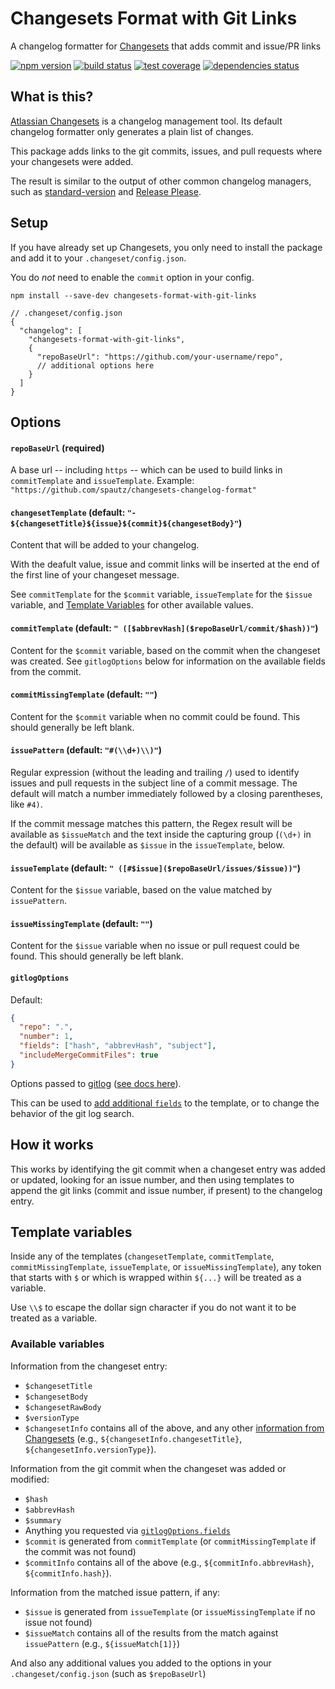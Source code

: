 # Changesets Format with Git Links

A changelog formatter for [Changesets](https://github.com/changesets/changesets) that adds commit and issue/PR links

[![npm version](https://img.shields.io/npm/v/changesets-format-with-git-links.svg)](https://www.npmjs.com/package/changesets-format-with-git-links)
[![build status](https://github.com/spautz/changesets-changelog-format/workflows/CI/badge.svg)](https://github.com/spautz/changesets-changelog-format/actions)
[![test coverage](https://img.shields.io/coveralls/github/spautz/changesets-changelog-format/main.svg)](https://coveralls.io/github/spautz/changesets-changelog-format?branch=main)
[![dependencies status](https://img.shields.io/librariesio/release/npm/changesets-format-with-git-links.svg)](https://libraries.io/github/spautz/changesets-changelog-format)

## What is this?

[Atlassian Changesets](https://github.com/changesets/changesets) is a changelog management tool. Its default changelog
formatter only generates a plain list of changes.

This package adds links to the git commits, issues, and pull requests where your changesets were added.

The result is similar to the output of other common changelog managers, such as
[standard-version](https://github.com/conventional-changelog/standard-version/blob/master/CHANGELOG.md)
and [Release Please](https://github.com/googleapis/release-please/blob/main/CHANGELOG.md).

## Setup

If you have already set up Changesets, you only need to install the package and add it to your `.changeset/config.json`.

You do _not_ need to enable the `commit` option in your config.

```shell
npm install --save-dev changesets-format-with-git-links
```

```
// .changeset/config.json
{
  "changelog": [
    "changesets-format-with-git-links",
    {
      "repoBaseUrl": "https://github.com/your-username/repo",
      // additional options here
    }
  ]
}
```

## Options

#### `repoBaseUrl` (required)

A base url -- including `https` -- which can be used to build links in `commitTemplate` and `issueTemplate`.
Example: `"https://github.com/spautz/changesets-changelog-format"`

#### `changesetTemplate` (default: `"- ${changesetTitle}${issue}${commit}${changesetBody}"`)

Content that will be added to your changelog.

With the deafult value, issue and commit links will be inserted at the end of the first line of your changeset message.

See `commitTemplate` for the `$commit` variable, `issueTemplate` for the `$issue` variable, and [Template Variables](#template-variables)
for other available values.

#### `commitTemplate` (default: `" ([$abbrevHash]($repoBaseUrl/commit/$hash))"`)

Content for the `$commit` variable, based on the commit when the changeset was created.
See `gitlogOptions` below for information on the available fields from the commit.

#### `commitMissingTemplate` (default: `""`)

Content for the `$commit` variable when no commit could be found. This should generally be left blank.

#### `issuePattern` (default: `"#(\\d+)\\)"`)

Regular expression (without the leading and trailing `/`) used to identify issues and pull requests in the subject line
of a commit message. The default will match a number immediately followed by a closing parentheses, like `#4)`.

If the commit message matches this pattern, the Regex result will be available as `$issueMatch` and the text inside the
capturing group (`(\d+)` in the default) will be available as `$issue` in the `issueTemplate`, below.

#### `issueTemplate` (default: `" ([#$issue]($repoBaseUrl/issues/$issue))"`)

Content for the `$issue` variable, based on the value matched by `issuePattern`.

#### `issueMissingTemplate` (default: `""`)

Content for the `$issue` variable when no issue or pull request could be found. This should generally be left blank.

#### `gitlogOptions`

Default:

```json
{
  "repo": ".",
  "number": 1,
  "fields": ["hash", "abbrevHash", "subject"],
  "includeMergeCommitFiles": true
}
```

Options passed to [gitlog](https://github.com/domharrington/node-gitlog) ([see docs here](https://github.com/domharrington/node-gitlog#options)).

This can be used to [add additional `fields`](https://github.com/domharrington/node-gitlog#user-content-optional-fields) to the template, or to change the
behavior of the git log search.

## How it works

This works by identifying the git commit when a changeset entry was added or updated, looking for an issue number,
and then using templates to append the git links (commit and issue number, if present) to the changelog entry.

## Template variables

Inside any of the templates (`changesetTemplate`, `commitTemplate`, `commitMissingTemplate`, `issueTemplate`, or `issueMissingTemplate`),
any token that starts with `$` or which is wrapped within `${...}` will be treated as a variable.

Use `\\$` to escape the dollar sign character if you do not want it to be treated as a variable.

### Available variables

Information from the changeset entry:

- `$changesetTitle`
- `$changesetBody`
- `$changesetRawBody`
- `$versionType`
- `$changesetInfo` contains all of the above, and any other [information from Changesets](https://github.com/changesets/changesets/blob/main/packages/types/src/index.ts#L28-L31)
  (e.g., `${changesetInfo.changesetTitle}`, `${changesetInfo.versionType}`).

Information from the git commit when the changeset was added or modified:

- `$hash`
- `$abbrevHash`
- `$summary`
- Anything you requested via [`gitlogOptions.fields`](#gitlogoptions)
- `$commit` is generated from `commitTemplate` (or `commitMissingTemplate` if the commit was not found)
- `$commitInfo` contains all of the above (e.g., `${commitInfo.abbrevHash}`, `${commitInfo.hash}`).

Information from the matched issue pattern, if any:

- `$issue` is generated from `issueTemplate` (or `issueMissingTemplate` if no issue not found)
- `$issueMatch` contains all of the results from the match against `issuePattern` (e.g., `${issueMatch[1]}`)

And also any additional values you added to the options in your `.changeset/config.json` (such as `$repoBaseUrl`)
